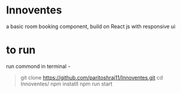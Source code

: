 # Innoventes

a basic room booking component, build on React js with responsive ui

# to run

run commond in terminal -

> git clone https://github.com/paritoshraj11/Innoventes.git
> cd Innoventes/
> npm instatll
> npm run start
